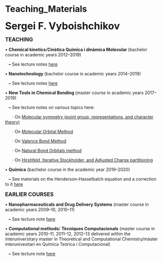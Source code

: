 # Teaching_Materials
<html>
<p><b><span style='font-size:24pt'>Sergei F. Vyboishchikov</span></b></p>

<p><b><span style='font-size:13pt'>TEACHING</span></b></p>

<p>&bull;&nbsp;<b>Chemical kinetics</b>/<b>Cinètica Química i dinàmica Molecular </b>(bachelor course in academic years 2012–2019)</p>
<p>&nbsp;&nbsp; <b>–</b> See lecture notes <a href="http://github.com/vyboishchikov/TEACHING_MATERIALS/CINETICA/Apunts.pdf">here</a></p>
<p>&bull;&nbsp;<b>Nanotechnology </b>(bachelor course in academic years 2014–2019)</p>
<p>&nbsp;&nbsp; <b>–</b> See lecture notes <a href="http://github.com/vyboishchikov/TEACHING_MATERIALS/NANOTECHNOLOGY/Apunts.pdf">here</a></p>
<p>&bull;&nbsp;<b>New Tools in Chemical Bonding </b>(master course in academic years 2017–2019)</p>
<p>&nbsp;&nbsp; <b>–</b> See lecture notes on various topics here:</p>
<p>&nbsp;&nbsp;&nbsp;&nbsp;&nbsp; &middot; On <a href="http://github.com/vyboishchikov/TEACHING_MATERIALS/NEW_TOOLS/Symmetry.pdf">Molecular symmetry (point group, representations, and character theory)</a></p>
<p>&nbsp;&nbsp;&nbsp;&nbsp;&nbsp; &middot; On <a href="http://github.com/vyboishchikov/TEACHING_MATERIALS/NEW_TOOLS/MO.pdf">Molecular Orbital Method</a></p>
<p>&nbsp;&nbsp;&nbsp;&nbsp;&nbsp; &middot; On <a href="http://github.com/vyboishchikov/TEACHING_MATERIALS/NEW_TOOLS/VB.pdf">Valence Bond Method</a></p>
<p>&nbsp;&nbsp;&nbsp;&nbsp;&nbsp; &middot; On <a href="http://github.com/vyboishchikov/TEACHING_MATERIALS/NEW_TOOLS/NBO.pdf">Natural Bond Orbitals method</a></p>
<p>&nbsp;&nbsp;&nbsp;&nbsp;&nbsp; &middot; On <a href="http://github.com/vyboishchikov/TEACHING_MATERIALS/NEW_TOOLS/Hirshfeld.pdf">Hirshfeld, Iterative Stockholder, and Adjusted Charge partitioning</a></p>
<p>&bull;&nbsp;<b>Química</b> (bachelor course in the academic year 2019–2020)</p>

<p>&nbsp;&nbsp; <b>–</b> See materials on the Henderson–Hasselbalch equation and a correction to it <a href="http://github.com/vyboishchikov/TEACHING_MATERIALS/QUIMICA/Henderson-Hasselbalch.pdf">here</a></p>

<p><b><span style='font-size:13pt'>EARLIER COURSES</span></b></p>

<p>&bull;&nbsp;<b>Nanopharmaceuticals and Drug Delivery Systems</b> (master course in academic years 2009–10, 2010–11)</p>
<p>&nbsp;&nbsp; <b>–</b> See lecture note <a href="http://github.com/vyboishchikov/TEACHING_MATERIALS/NANOPHARMA/Apunts.pdf">here</a></p>
<p>&bull;&nbsp;<b>Computational methods</b>/ <b>Tècniques
Computacionals</b> (master course in academic years 2010–11, 2011–12, 2012–13 delivered
within the interuniversitary master in Theoretical and Computational
Chemistry/màster interunivesitari en Química Teòrica i Computacional)</p>
<p>&nbsp;&nbsp; <b>–</b> See lecture note <a href="http://github.com/vyboishchikov/TEACHING_MATERIALS/PROGRA">here</a></p>
</div>
</body>
</html>
